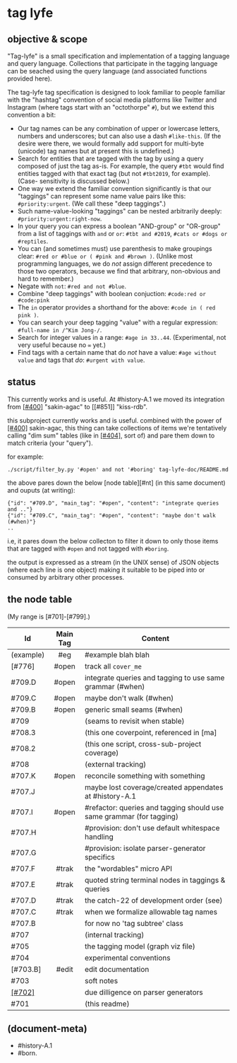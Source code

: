 # tag lyfe

## objective & scope

"Tag-lyfe" is a small specification and implementation of a tagging language
and query language. Collections that participate in the tagging language can
be seached using the query language (and associated functions provided here).

The tag-lyfe tag specification is designed to look familiar to people familiar
with the "hashtag" convention of social media platforms like Twitter and
Instagram (where tags start with an "octothorpe" `#`), but we extend this
convention a bit:

* Our tag names can be any combination of upper or lowercase letters, numbers
  and underscores; but can also use a dash `#like-this`. (If the desire were
  there, we would formally add support for multi-byte (unicode) tag names but
  at present this is undefined.)
* Search for entities that are tagged with the tag by using a query composed
  of just the tag as-is. For example, the query `#tbt` would find entities
  tagged with that exact tag (but not `#tbt2019`, for example). (Case-
  sensitivity is discussed below.)
* One way we extend the familiar convention significantly is that our
  "taggings" can represent some name value pairs like this: `#priority:urgent`.
  (We call these "deep taggings".)
* Such name-value-looking "taggings" can be nested arbitrarily deeply:
  `#priority:urgent:right-now`.
* In your query you can express a boolean "AND-group" or "OR-group" from a list
  of taggings with `and` or `or`: `#tbt and #2019`, `#cats or #dogs or #reptiles`.
* You can (and sometimes must) use parenthesis to make groupings clear:
  `#red or #blue or ( #pink and #brown )`. (Unlike most programming languages,
  we do *not* assign different precedence to those two operators, because we
  find that arbitrary, non-obvious and hard to remember.)
* Negate with `not`: `#red and not #blue`.
* Combine "deep taggings" with boolean conjuction: `#code:red or #code:pink`
* The `in` operator provides a shorthand for the above:
  `#code in ( red pink )`.
* You can search your deep tagging "value" with a regular expression:
  `#full-name in /^Kim Jong-/`.
* Search for integer values in a range: `#age in 33..44`. (Experimental,
  not very useful because no `∞` yet.)
* Find tags with a certain name that do *not* have a value:
 `#age without value` and tags that *do*: `#urgent with value`.




## <a name=status></a>status

This currently works and is useful. At #history-A.1 we moved its integration
from [\[#400\]] "sakin-agac" to [\[#851\]] "kiss-rdb".



this subproject currently works and is useful. combined with the power of
[\[#400\]] sakin-agac, this thing can take collections of items we're
tentatively calling "dim sum" tables (like in [\[#404\]], sort of) and pare
them down to match criteria (your "query").


for example:


    ./script/filter_by.py '#open' and not '#boring' tag-lyfe-doc/README.md


the above pares down the below [node table][#nt] (in this same document)
and ouputs (at writing):

    {"id": "#709.D", "main_tag": "#open", "content": "integrate queries and .."}
    {"id": "#709.C", "main_tag": "#open", "content": "maybe don't walk (#when)"}
    ..

i.e, it pares down the below collecton to filter it down to only those items
that are tagged with `#open` and not tagged with `#boring`.

the output is expressed as a stream (in the UNIX sense) of JSON objects
(where each line is one object) making it suitable to be piped into or
consumed by arbitrary other processes.




## <a name=nt></a>the node table

(My range is [#701]-[#799].)

|Id                         | Main Tag | Content |
|---------------------------|:-----:|-----------------------------------------|
|                 (example) | #eg   | #example blah blah
|                  [#776]   | #open | track all `cover_me`
|                   #709.D  | #open | integrate queries and tagging to use same grammar (#when)
|                   #709.C  | #open | maybe don't walk (#when)
|                   #709.B  | #open | generic small seams (#when)
|                   #709    |       | (seams to revisit when stable)
|                   #708.3  |       | (this one coverpoint, referenced in [ma]
|                   #708.2  |       | (this one script, cross-sub-project coverage)
|                   #708    |       | (external tracking)
|                   #707.K  | #open | reconcile something with something
|                   #707.J  |       | maybe lost coverage/created appendates at #history-A.1
|                   #707.I  | #open | #refactor: queries and tagging should use same grammar (for tagging)
|                   #707.H  |       | #provision: don't use default whitespace handling
|                   #707.G  |       | #provision: isolate parser-generator specifics
|                   #707.F  | #trak | the "wordables" micro API
|                   #707.E  | #trak | quoted string terminal nodes in taggings & queries
|                   #707.D  | #trak | the catch-22 of development order (see)
|                   #707.C  | #trak | when we formalize allowable tag names
|                   #707.B  |       | for now no 'tag subtree' class
|                   #707    |       | (internal tracking)
|                   #705    |       | the tagging model (graph viz file)
|                   #704    |       | experimental conventions
|                  [#703.B] | #edit | edit documentation
|                   #703    |       | soft notes
|                [\[#702\]] |       | due dilligence on parser generators
|                   #701    |       | (this readme)




[\[#702\]]: 002-parser-generators-dilligence.md
[\[#404\]]: ../sakin-agac-doc/404-wiki-app-dim-sum.md
[\[#400\]]: ../sakin-agac-doc/README.md




## (document-meta)

  - #history-A.1
  - #born.
